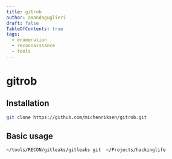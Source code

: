 ```yaml
---
title: gitrob
author: amandaguglieri
draft: false
TableOfContents: true
tags:
  - enumeration
  - reconnaissance
  - tools
---
```

# gitrob

## Installation

```bash
git clone https://github.com/michenriksen/gitrob.git
```


## Basic usage

```bash
~/tools/RECON/gitleaks/gitleaks git  ~/Projects/hackinglife 
```